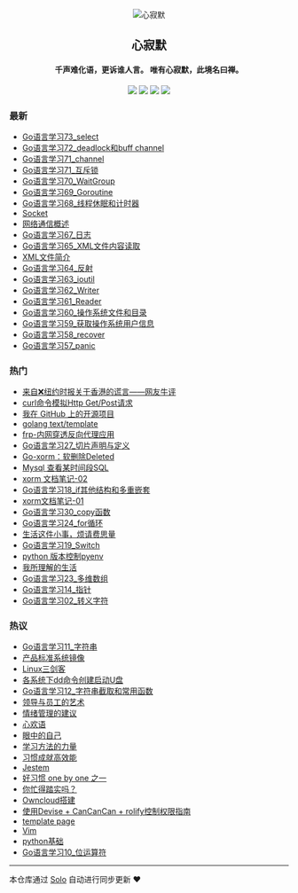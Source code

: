 <p align="center"><img alt="心寂默" src="https://static.b3log.org/images/brand/solo-32.png"></p><h2 align="center">
心寂默
</h2>

<h4 align="center">千声难化语，更诉谁人言。 唯有心寂默，此境名曰禅。</h4>
<p align="center"><a title="心寂默" target="_blank" href="https://github.com/zilvzhong/solo-blog"><img src="https://img.shields.io/github/last-commit/zilvzhong/solo-blog.svg?style=flat-square&color=FF9900"></a>
<a title="GitHub repo size in bytes" target="_blank" href="https://github.com/zilvzhong/solo-blog"><img src="https://img.shields.io/github/repo-size/zilvzhong/solo-blog.svg?style=flat-square"></a>
<a title="Solo Version" target="_blank" href="https://github.com/b3log/solo/releases"><img src="https://img.shields.io/badge/solo-3.6.4-f1e05a.svg?style=flat-square&color=blueviolet"></a>
<a title="Hits" target="_blank" href="https://github.com/b3log/hits"><img src="https://hits.b3log.org/zilvzhong/solo-blog.svg"></a></p>

### 最新

* [Go语言学习73_select](https://www.loonghoo.cn/articles/2019/11/16/1573870429841.html)
* [Go语言学习72_deadlock和buff channel](https://www.loonghoo.cn/articles/2019/11/16/1573869421063.html)
* [Go语言学习71_channel](https://www.loonghoo.cn/articles/2019/11/14/1573745889206.html)
* [Go语言学习71_互斥锁](https://www.loonghoo.cn/articles/2019/11/14/1573738612955.html)
* [Go语言学习70_WaitGroup](https://www.loonghoo.cn/articles/2019/11/14/1573737639388.html)
* [Go语言学习69_Goroutine](https://www.loonghoo.cn/articles/2019/11/13/1573637657102.html)
* [Go语言学习68_线程休眠和计时器](https://www.loonghoo.cn/articles/2019/11/13/1573635192140.html)
* [Socket](https://www.loonghoo.cn/articles/2019/11/13/1573633072646.html)
* [网络通信概述](https://www.loonghoo.cn/articles/2019/11/13/1573624695573.html)
* [Go语言学习67_日志](https://www.loonghoo.cn/articles/2019/11/13/1573624240003.html)
* [Go语言学习65_XML文件内容读取](https://www.loonghoo.cn/articles/2019/11/13/1573623694032.html)
* [XML文件简介](https://www.loonghoo.cn/articles/2019/11/13/1573622835606.html)
* [Go语言学习64_反射](https://www.loonghoo.cn/articles/2019/11/13/1573618122148.html)
* [Go语言学习63_ioutil](https://www.loonghoo.cn/articles/2019/11/13/1573615810663.html)
* [Go语言学习62_Writer](https://www.loonghoo.cn/articles/2019/11/13/1573615017084.html)
* [Go语言学习61_Reader](https://www.loonghoo.cn/articles/2019/11/13/1573614395602.html)
* [Go语言学习60_操作系统文件和目录](https://www.loonghoo.cn/articles/2019/11/13/1573613487121.html)
* [Go语言学习59_获取操作系统用户信息](https://www.loonghoo.cn/articles/2019/11/13/1573612628004.html)
* [Go语言学习58_recover](https://www.loonghoo.cn/articles/2019/11/13/1573612131398.html)
* [Go语言学习57_panic](https://www.loonghoo.cn/articles/2019/11/13/1573611569964.html)

### 热门

* [来自❌纽约时报关于香港的谎言——网友牛评](https://www.loonghoo.cn/articles/2019/09/05/1567645591866.html)
* [curl命令模拟Http Get/Post请求](https://www.loonghoo.cn/articles/2019/10/09/1570626365727.html)
* [我在 GitHub 上的开源项目](https://www.loonghoo.cn/my-github-repos)
* [golang text/template](https://www.loonghoo.cn/articles/2019/09/03/1567522342307.html)
* [frp-内网穿透反向代理应用](https://www.loonghoo.cn/articles/2019/09/25/1569417267545.html)
* [Go语言学习27_切片声明与定义](https://www.loonghoo.cn/articles/2019/09/05/1567641125505.html)
* [Go-xorm：软删除Deleted](https://www.loonghoo.cn/articles/2019/09/17/1568711854996.html)
* [Mysql 查看某时间段SQL](https://www.loonghoo.cn/articles/2019/09/18/1568809201459.html)
* [xorm 文档笔记-02](https://www.loonghoo.cn/articles/2019/09/20/1568941537549.html)
* [Go语言学习18_if其他结构和多重嵌套](https://www.loonghoo.cn/articles/2019/08/29/1567051873917.html)
* [xorm文档笔记-01](https://www.loonghoo.cn/articles/2019/09/19/1568889223503.html)
* [Go语言学习30_copy函数](https://www.loonghoo.cn/articles/2019/09/05/1567642792739.html)
* [Go语言学习24_for循环](https://www.loonghoo.cn/articles/2019/08/29/1567051875508.html)
* [生活这件小事，烦请费思量](https://www.loonghoo.cn/articles/2019/08/29/1567051864164.html)
* [Go语言学习19_Switch](https://www.loonghoo.cn/articles/2019/08/29/1567051873622.html)
* [python 版本控制pyenv](https://www.loonghoo.cn/articles/2019/08/29/1567051875681.html)
* [我所理解的生活](https://www.loonghoo.cn/articles/2019/08/29/1567051865786.html)
* [Go语言学习23_多维数组](https://www.loonghoo.cn/articles/2019/08/29/1567051867274.html)
* [Go语言学习14_指针](https://www.loonghoo.cn/articles/2019/08/29/1567051868465.html)
* [Go语言学习02_转义字符](https://www.loonghoo.cn/articles/2019/08/29/1567051872171.html)

### 热议

* [Go语言学习11_字符串](https://www.loonghoo.cn/articles/2019/08/29/1567051861269.html)
* [产品标准系统镜像](https://www.loonghoo.cn/articles/2019/08/29/1567051862108.html)
* [Linux三剑客](https://www.loonghoo.cn/articles/2019/08/29/1567051862504.html)
* [各系统下dd命令创建启动U盘](https://www.loonghoo.cn/articles/2019/08/29/1567051862825.html)
* [Go语言学习12_字符串截取和常用函数](https://www.loonghoo.cn/articles/2019/08/29/1567051863129.html)
* [领导与员工的艺术](https://www.loonghoo.cn/articles/2019/08/29/1567051863401.html)
* [情绪管理的建议](https://www.loonghoo.cn/articles/2019/08/29/1567051863675.html)
* [心欢语](https://www.loonghoo.cn/articles/2019/08/29/1567051863911.html)
* [眼中的自己](https://www.loonghoo.cn/articles/2019/08/29/1567051864372.html)
* [学习方法的力量](https://www.loonghoo.cn/articles/2019/08/29/1567051864612.html)
* [习惯成就高效能](https://www.loonghoo.cn/articles/2019/08/29/1567051864849.html)
* [Jestem](https://www.loonghoo.cn/articles/2019/08/29/1567051865074.html)
* [好习惯 one by one 之一](https://www.loonghoo.cn/articles/2019/08/29/1567051865325.html)
* [你忙得踏实吗？](https://www.loonghoo.cn/articles/2019/08/29/1567051865589.html)
* [Owncloud搭建](https://www.loonghoo.cn/articles/2019/08/29/1567051865992.html)
* [使用Devise + CanCanCan + rolify控制权限指南](https://www.loonghoo.cn/articles/2019/08/29/1567051866303.html)
* [template page](https://www.loonghoo.cn/articles/2019/08/29/1567051866871.html)
* [Vim](https://www.loonghoo.cn/articles/2019/08/29/1567051867510.html)
* [python基础](https://www.loonghoo.cn/articles/2019/08/29/1567051867899.html)
* [Go语言学习10_位运算符](https://www.loonghoo.cn/articles/2019/08/29/1567051868221.html)

---

本仓库通过 [Solo](https://github.com/b3log/solo) 自动进行同步更新 ❤️ 